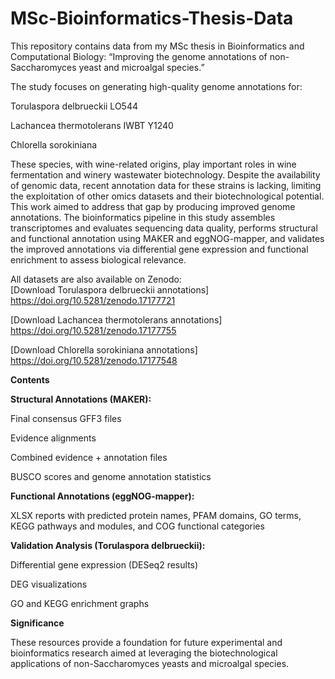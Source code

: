 # MSc-Bioinformatics-Thesis-Data
This repository contains data from my MSc thesis in Bioinformatics and Computational Biology:
“Improving the genome annotations of non-Saccharomyces yeast and microalgal species.”

The study focuses on generating high-quality genome annotations for:

Torulaspora delbrueckii LO544

Lachancea thermotolerans IWBT Y1240

Chlorella sorokiniana

These species, with wine-related origins, play important roles in wine fermentation and winery wastewater biotechnology. Despite the availability of genomic data, recent annotation data for these strains is lacking, limiting the exploitation of other omics datasets and their biotechnological potential. This work aimed to address that gap by producing improved genome annotations. The bioinformatics pipeline in this study assembles transcriptomes and evaluates sequencing data quality, performs structural and functional annotation using MAKER and eggNOG-mapper, and validates the improved annotations via differential gene expression and functional enrichment to assess biological relevance.

All datasets are also available on Zenodo:  
[Download Torulaspora delbrueckii annotations] https://doi.org/10.5281/zenodo.17177721

[Download Lachancea thermotolerans annotations] https://doi.org/10.5281/zenodo.17177755

[Download Chlorella sorokiniana annotations] https://doi.org/10.5281/zenodo.17177548

**Contents**

**Structural Annotations (MAKER):**

Final consensus GFF3 files

Evidence alignments

Combined evidence + annotation files

BUSCO scores and genome annotation statistics

**Functional Annotations (eggNOG-mapper):**

XLSX reports with predicted protein names, PFAM domains, GO terms, KEGG pathways and modules, and COG functional categories

**Validation Analysis (Torulaspora delbrueckii):**

Differential gene expression (DESeq2 results)

DEG visualizations

GO and KEGG enrichment graphs

**Significance**

These resources provide a foundation for future experimental and bioinformatics research aimed at leveraging the biotechnological applications of non-Saccharomyces yeasts and microalgal species.
